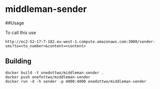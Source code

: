 # middleman-sender

##Usage

To call this use 

```
http://ec2-52-17-7-182.eu-west-1.compute.amazonaws.com:3000/sender-sms?to=<to_number>&content=<content>
```

## Building

```
docker build -t onedottwo/middleman-sender .
docker push onefottwo/middleman-sender
docker run -d -h sender -p 4000:4000 onedottwo/middleman-sender
```

